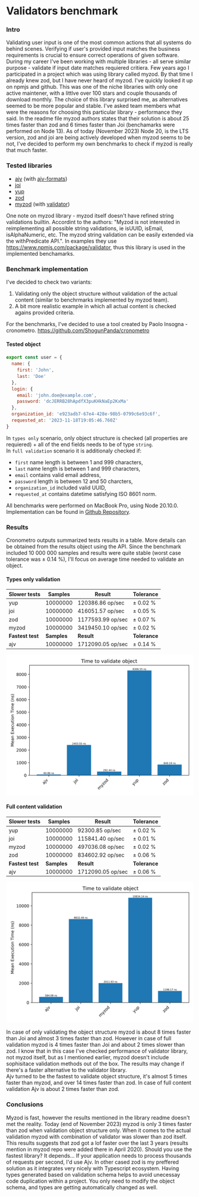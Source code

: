 # Validators benchmark

### Intro
Validating user input is one of the most common actions that all systems do behind scenes. Verifying if user's provided input matches the business requirements is crucial to ensure correct operations of given software. 
During my career I've been working with multiple libraries - all serve similar purpose - validate if input date matches requiered critiera. 
Few years ago I participated in a project which was using library called myzod. By that time I already knew zod, but I have never heard of myzod. I've quickly looked it up on npmjs and github. This was one of the niche libraries with only one active maintener, with a littlve over 100 stars and couple thousands of download monthly. The choice of this library surprised me, as alternatives seemed to be more popular and stable. I've asked team members what were the reasons for choosing this particular library - performance they said. In the readme file myzod authors states that their solution is about 25 times faster than zod and 6 times faster than Joi (benchamarks were performed on Node 13). 
As of today (November 2023) Node 20, is the LTS version, zod and joi are being actively developed when myzod seems to be not, I've decided to perform my own benchmarks to check if myzod is really that much faster. 

### Tested libraries
* [ajv](https://www.npmjs.com/package/ajv/v/8.12.0) (with [ajv-formats](https://www.npmjs.com/package/ajv-formats/v/2.1.1))
* [joi](https://www.npmjs.com/package/joi/v/17.11.0)
* [yup](https://www.npmjs.com/package/yup/v/1.3.2)
* [zod](https://www.npmjs.com/package/zod/v/3.22.4)
* [myzod](https://www.npmjs.com/package/myzod/v/1.10.2) (with [validator](https://www.npmjs.com/package/validator/v/13.11.0))

One note on myzod library - myzod itself doesn't have refined string validations builtin. Accordint to the authors: "Myzod is not interested in reimplementing all possible string validations, ie isUUID, isEmail, isAlphaNumeric, etc. The myzod string validation can be easily extended via the withPredicate API.". In examples they use https://www.npmjs.com/package/validator, thus this library is used in the implemented benchamarks.

### Benchmark implementation
I've decided to check two variants:
1. Validating only the object structure without validation of the actual content (similar to benchrmarks implemented by myzod team).
2. A bit more realistic example in which all actual content is checked agains provided criteria.

For the benchmarks, I've decided to use a tool created by Paolo Insogna - cronometro. https://github.com/ShogunPanda/cronometro

#### Tested object
```js
export const user = {
  name: {
    first: 'John',
    last: 'Doe'
  },
  login: {
    email: 'john.doe@example.com',
    password: 'dcJERRB28hApdfX3puKHkNaEp2KxMa'
  },
  organization_id: 'e923adb7-67e4-428e-98b5-0799c6e93c6f',
  requested_at: '2023-11-18T19:05:46.760Z'
}
```
In `types only` scenario, only object structure is checked (all properties are requiered) + all of the end fields needs to be of type `string`.  
In `full validation` scenario it is additionaly checked if: 
* `first` name length is between 1 and 999 characters,
* `last` name length is between 1 and 999 characters,
* `email` contains valid email address,
* `password` length is between 12 and 50 charcters,
* `organization_id` included valid UUID,
* `requested_at` contains datetime satisfying ISO 8601 norm. 

All benchmarks were performed on MacBook Pro, using Node 20.10.0. 
Implementation can be found in [Github Repository](https://github.com/mikolajkalwa/nodejs-validator-benchmark). 


### Results
Cronometro outputs summarized tests results in a table. More details can be obtained from the results object using the API. Since the benchmark included 10 000 000 samples and results were quite stable (worst case tolerance was ± 0.14 %), I'll focus on average time needed to validate an object.

#### Types only validation

| **Slower tests** | **Samples** | **Result**        | **Tolerance** |
|------------------|-------------|-------------------|---------------|
| yup              | 10000000    | 120386.86 op/sec  | ± 0.02 %      |
| joi              | 10000000    | 416051.57 op/sec  | ± 0.05 %      |
| zod              | 10000000    | 1177593.99 op/sec | ± 0.07 %      |
| myzod            | 10000000    | 3419450.10 op/sec | ± 0.02 %      |
| **Fastest test** | **Samples** | **Result**        | **Tolerance** |
| ajv              | 10000000    | 1712090.05 op/sec | ± 0.14 %      |

![Time to validate an object](results/types-only.svg)

#### Full content validation

| **Slower tests** | **Samples** | **Result**        | **Tolerance** |
|------------------|-------------|-------------------|---------------|
| yup              | 10000000    | 92300.85 op/sec   | ± 0.02 %      |
| joi              | 10000000    | 115841.40 op/sec  | ± 0.01 %      |
| myzod            | 10000000    | 497036.08 op/sec  | ± 0.02 %      |
| zod              | 10000000    | 834602.92 op/sec  | ± 0.06 %      |
| **Fastest test** | **Samples** | **Result**        | **Tolerance** |
| ajv              | 10000000    | 1712090.05 op/sec | ± 0.06 %      |

![Time to validate an object](results/comprehensive-validation.svg)

In case of only validating the object structure myzod is about 8 times faster than Joi and almost 3 times faster than zod. However in case of full validation myzod is 4 times faster than Joi and about 2 times slower than zod. I know that in this case I've checked performance of validator library, not myzod itself, but as I mentioned earlier, myzod doesn't include sophisitace validation methods out of the box. The results may change if there's a faster alternative to the validator library.  
Ajv turned to be the fastest to validate object structure, it's almost 5 times faster than myzod, and over 14 times faster than zod. In case of full content validation Ajv is about 2 times faster than zod.

### Conclusions
Myzod is fast, however the results mentioned in the library readme doesn't met the reality. Today (end of November 2023) myzod is only 3 times faster than zod when validation object structure only. When it comes to the actual validation myzod with combination of validator was slower than zod itself. This results suggests that zod got a lof faster over the last 3 years (results mention in myzod repo were added there in April 2020). 
Should you use the fastest library? It depends... If your application needs to process thousands of requests per second, I'd use Ajv. In other cased zod is my preffered solution as it integrates very nicely with Typescript ecosystem. Having types generated based on validation schema helps to avoid unecessay code duplication within a project. You only need to modify the object schema, and types are getting automatically changed as well.
